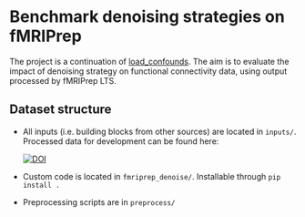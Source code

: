 # Benchmark denoising strategies on fMRIPrep 

The project is a continuation of [load_confounds](https://github.com/SIMEXP/load_confounds).
The aim is to evaluate the impact of denoising strategy on functional connectivity data, using output processed by fMRIPrep LTS.

## Dataset structure

- All inputs (i.e. building blocks from other sources) are located in
  `inputs/`.
  Processed data for development can be found here:

  [![DOI](https://zenodo.org/badge/DOI/10.5281/zenodo.5764254.svg)](https://doi.org/10.5281/zenodo.5764254)


- Custom code is located in `fmriprep_denoise/`. Installable through `pip install .`
- Preprocessing scripts are in `preprocess/`
